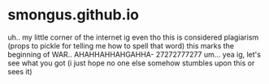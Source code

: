 # smongus.github.io
uh.. my little corner of the internet ig
even tho this is considered plagiarism (props to pickle for telling me how to spell that word)
this marks the beginning of WAR.. AHAHHAHHAHGAHHA- 27272777277
um... yea ig, let's see what you got
(i just hope no one else somehow stumbles upon this or sees it)
